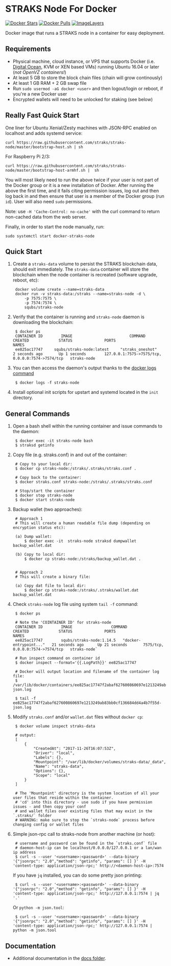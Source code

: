 ﻿STRAKS Node For Docker
======================

[![Docker Stars](https://img.shields.io/docker/stars/squbs/straks-node.svg)](https://hub.docker.com/r/squbs/straks-node/)
[![Docker Pulls](https://img.shields.io/docker/pulls/squbs/straks-node.svg)](https://hub.docker.com/r/squbs/straks-node/)
[![ImageLayers](https://images.microbadger.com/badges/image/squbs/straks-node.svg)](https://microbadger.com/#/images/squbs/straks-node)

Docker image that runs a STRAKS node in a container for easy deployment.


Requirements
------------

* Physical machine, cloud instance, or VPS that supports Docker (i.e. [Digital Ocean](https://goo.gl/eWziH7), KVM or XEN based VMs) running Ubuntu 16.04 or later (*not OpenVZ containers!*)
* At least 5 GB to store the block chain files (chain will grow continously)
* At least 1 GB RAM + 2 GB swap file
* Run `sudo usermod -aG docker <user>` and then logout/login or reboot, if you're a new Docker user
* Encrypted wallets will need to be unlocked for staking (see below)


Really Fast Quick Start
-----------------------

One liner for Ubuntu Xenial/Zesty machines with JSON-RPC enabled on localhost and adds systemd service:

    curl https://raw.githubusercontent.com/straks/straks-node/master/bootstrap-host.sh | sh

For Raspberry Pi 2/3:

    curl https://raw.githubusercontent.com/straks/straks-node/master/bootstrap-host-armhf.sh |  sh

You will most likely need to run the above twice if your user is not part of the Docker group or it is a new installation of Docker. After running the above the first time, and it fails citing permission issues, log out and then log back in and then ensure that user is a member of the Docker group (run `id`).  User will also need `sudo` permissions.

Note: use `-H 'Cache-Control: no-cache'` with the curl command to return non-cached data from the web server.

Finally, in order to start the node manually, run:

    sudo systemctl start docker-straks-node
    

Quick Start
-----------

1. Create a `straks-data` volume to persist the STRAKS blockchain data, should exit immediately.  The `straks-data` container will store the blockchain when the node container is recreated (software upgrade, reboot, etc):

        docker volume create --name=straks-data
        docker run -v straks-data:/straks --name=straks-node -d \
            -p 7575:7575 \
            -p 7574:7574 \
            squbs/straks-node

2. Verify that the container is running and `straks-node` daemon is downloading the blockchain:

        $ docker ps
        CONTAINER ID        IMAGE                         COMMAND             CREATED             STATUS              PORTS                                              NAMES
        ee825ac17747     squbs/straks-node:latest     "straks_oneshot"       2 seconds ago       Up 1 seconds        127.0.0.1:7575->7575/tcp, 0.0.0.0:7574->7574/tcp   straks-node

3. You can then access the daemon's output thanks to the [docker logs command]( https://docs.docker.com/reference/commandline/cli/#logs)

        $ docker logs -f straks-node

4. Install optional init scripts for upstart and systemd located in the `init` directory.


General Commands
----------------

1. Open a bash shell within the running container and issue commands to the daemon:

        $ docker exec -it straks-node bash
        $ straksd getinfo

2. Copy file (e.g. straks.conf) in and out of the container: 
        
        # Copy to your local dir:
        $ docker cp straks-node:/straks/.straks/straks.conf .
        
        # Copy back to the container: 
        $ docker straks.conf straks-node:/straks/.straks/straks.conf 

        # Stop/start the container
        $ docker stop straks-node
        $ docker start straks-node

3. Backup wallet (two approaches): 

        # Approach 1 
        # This will create a human readable file dump (depending on encryption status etc):

        (a) Dump wallet:
            $ docker exec -it  straks-node straksd dumpwallet backup_wallet.dat
        
        (b) Copy to local dir: 
            $ docker cp straks-node:/straks/backup_wallet.dat .


        # Approach 2
        # This will create a binary file:

        (a) Copy dat file to local dir: 
            $ docker cp straks-node:/straks/.straks/wallet.dat backup_wallet.dat

4. Check `straks-node` log file using system `tail -f` command:

        $ docker ps

        # Note the 'COINTAINER ID' for straks-node
        CONTAINER ID        IMAGE                 COMMAND                  CREATED             STATUS              PORTS                                                       NAMES
        ee825ac17747        squbs/straks-node:1.14.5   "docker-entrypoint..."   21 seconds ago      Up 21 seconds       7575/tcp, 0.0.0.0:7574->7574/tcp   straks-node`

        # Run inspect command on container id
        $ docker inspect --format='{{.LogPath}}' ee825ac17747

        # Docker will output location and filename of the container log file:  
        $ /var/lib/docker/containers/ee825ac17747f2abaf627600860697e1213249ab83bb0cf136684dd4a4b7f55d/ee825ac17747f2abaf627600860697e1213249ab83bb0cf136684dd4a4b7f55d-json.log
        
        $ tail -f ee825ac17747f2abaf627600860697e1213249ab83bb0cf136684dd4a4b7f55d-json.log

5. Modify `straks.conf` and/or `wallet.dat` files without `docker cp`:

        $ docker volume inspect straks-data
       
        # output: 
        [
            {
                "CreatedAt": "2017-11-26T16:07:53Z",
                "Driver": "local",
                "Labels": {},
                "Mountpoint": "/var/lib/docker/volumes/straks-data/_data",
                "Name": "straks-data",
                "Options": {},
                "Scope": "local"
            }
        ]

        # The 'Mountpoint' directory is the system location of all your user files that reside within the container.
        # 'cd' into this directory - use sudo if you have permission issues - and then copy your conf 
        # and wallet files over existing files that may exist in the `.straks/` folder
        # WARNING: make sure to stop the `straks-node` process before changing config or wallet files

6. Simple json-rpc call to straks-node from another machine (or host):

        # username and password can be found in the `straks.conf` file
        # daemon-host-ip can be localhost/0.0.0.0/127.0.0.1 or a lan/wan ip address
        $ curl -s --user '<username>:<password>' --data-binary '{"jsonrpc": "2.0","method": "getinfo", "params": [] }' -H 'content-type: application/json-rpc;' http://<daemon-host-ip>:7574

   If you have `jq` installed, you can do some pretty json printing:
        
        $ curl -s --user '<username>:<password>' --data-binary '{"jsonrpc": "2.0","method": "getinfo", "params": [] }' -H 'content-type: application/json-rpc;' http://127.0.0.1:7574 | jq '.'

   Or `python -m json.tool`:

        $ curl -s --user '<username>:<password>' --data-binary '{"jsonrpc": "2.0","method": "getinfo", "params": [] }' -H 'content-type: application/json-rpc;' http://127.0.0.1:7574 | python -m json.tool


Documentation
-------------

* Additional documentation in the [docs folder](docs).
